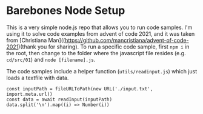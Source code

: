 # Barebones Node Setup

This is a very simple node.js repo that allows you to run code samples. I'm using it to solve code examples from advent of code 2021, and it was taken from [Christiana Man]((https://github.com/mancristiana/advent-of-code-2021)(thank you for sharing). To run a specific code sample, first `npm i` in the root, then change to the folder where the javascript file resides (e.g. `cd/src/01`) and `node [filename].js`.

The code samples include a helper function (`utils/readinput.js`) which just loads a textfile with data.

```
const inputPath = fileURLToPath(new URL('./input.txt', import.meta.url))
const data = await readInput(inputPath)
data.split('\n').map((i) => Number(i))
```
